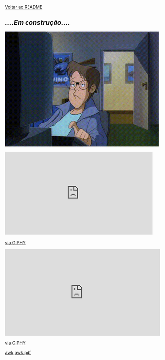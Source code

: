 
[Voltar ao README](/README.md/)



## _....Em construção...._

![](Imagens/Construcao.gif "Trabalhando duro nisso")

<iframe src="https://giphy.com/embed/3oEduOXu3DBfTazzaw" width="480" height="270" frameBorder="0" class="giphy-embed" allowFullScreen></iframe><p><a href="https://giphy.com/gifs/3oEduOXu3DBfTazzaw">via GIPHY</a></p>

<div style="width:100%;height:0;padding-bottom:56%;position:relative;"><iframe src="https://giphy.com/embed/3oEduOXu3DBfTazzaw" width="100%" height="100%" style="position:absolute" frameBorder="0" class="giphy-embed" allowFullScreen></iframe></div><p><a href="https://giphy.com/gifs/3oEduOXu3DBfTazzaw">via GIPHY</a></p>



[awk](https://www.gnu.org/savannah-checkouts/gnu/gawk/manual/gawk.html#Foreword3)
[awk pdf](https://www.gnu.org/software/gawk/manual/gawk.pdf)